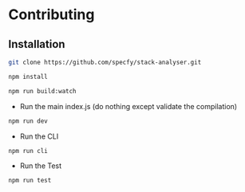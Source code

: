 # Contributing

## Installation

```sh
git clone https://github.com/specfy/stack-analyser.git
```

```sh
npm install
```

```sh
npm run build:watch
```

- Run the main index.js (do nothing except validate the compilation)

```sh
npm run dev
```

- Run the CLI

```sh
npm run cli
```

- Run the Test

```sh
npm run test
```
